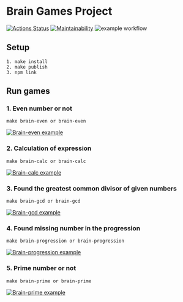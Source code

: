 # Brain Games Project
[![Actions Status](https://github.com/rusakova-lyudmila/frontend-project-lvl1/workflows/hexlet-check/badge.svg)](https://github.com/rusakova-lyudmila/frontend-project-lvl1/actions)
[![Maintainability](https://api.codeclimate.com/v1/badges/a99a88d28ad37a79dbf6/maintainability)](https://codeclimate.com/github/rusakova-lyudmila/frontend-project-lvl1)
![example workflow](https://github.com/rusakova-lyudmila/frontend-project-lvl1/actions/workflows/hexlet-lint.yml/badge.svg)



## Setup
    1. make install
    2. make publish
    3. npm link


## Run games
### 1. Even number or not
    make brain-even or brain-even
[![Brain-even example](https://asciinema.org/a/0Xq1iEIRZHZZc0I3CBmfOGR6C.svg)](https://asciinema.org/a/0Xq1iEIRZHZZc0I3CBmfOGR6C)


### 2. Calculation of expression
    make brain-calc or brain-calc
[![Brain-calc example](https://asciinema.org/a/4g2ehLIxbQwXCMCNdjWlIXhtw.svg)](https://asciinema.org/a/4g2ehLIxbQwXCMCNdjWlIXhtw)


### 3. Found the greatest common divisor of given numbers
    make brain-gcd or brain-gcd
[![Brain-gcd example](https://asciinema.org/a/b9p5u1iHvXbVkLMy9uaaViJl4.svg)](https://asciinema.org/a/b9p5u1iHvXbVkLMy9uaaViJl4)


### 4. Found missing number in the progression
    make brain-progression or brain-progression
[![Brain-progression example](https://asciinema.org/a/Dr2JTEEdTjpOGW7D6aJGzL53w.svg)](https://asciinema.org/a/Dr2JTEEdTjpOGW7D6aJGzL53w)


### 5. Prime number or not
    make brain-prime or brain-prime
[![Brain-prime example](https://asciinema.org/a/SIzEBZRQcq2HzkLdu0xS6JThT.svg)](https://asciinema.org/a/SIzEBZRQcq2HzkLdu0xS6JThT)

